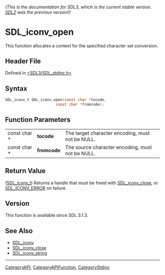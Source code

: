 ###### (This is the documentation for SDL3, which is the current stable version. [SDL2](https://wiki.libsdl.org/SDL2/) was the previous version!)
# SDL_iconv_open

This function allocates a context for the specified character set conversion.

## Header File

Defined in [<SDL3/SDL_stdinc.h>](https://github.com/libsdl-org/SDL/blob/main/include/SDL3/SDL_stdinc.h)

## Syntax

```c
SDL_iconv_t SDL_iconv_open(const char *tocode,
                       const char *fromcode);
```

## Function Parameters

|              |              |                                                  |
| ------------ | ------------ | ------------------------------------------------ |
| const char * | **tocode**   | The target character encoding, must not be NULL. |
| const char * | **fromcode** | The source character encoding, must not be NULL. |

## Return Value

([SDL_iconv_t](SDL_iconv_t)) Returns a handle that must be freed with
[SDL_iconv_close](SDL_iconv_close), or [SDL_ICONV_ERROR](SDL_ICONV_ERROR)
on failure.

## Version

This function is available since SDL 3.1.3.

## See Also

- [SDL_iconv](SDL_iconv)
- [SDL_iconv_close](SDL_iconv_close)
- [SDL_iconv_string](SDL_iconv_string)

----
[CategoryAPI](CategoryAPI), [CategoryAPIFunction](CategoryAPIFunction), [CategoryStdinc](CategoryStdinc)

